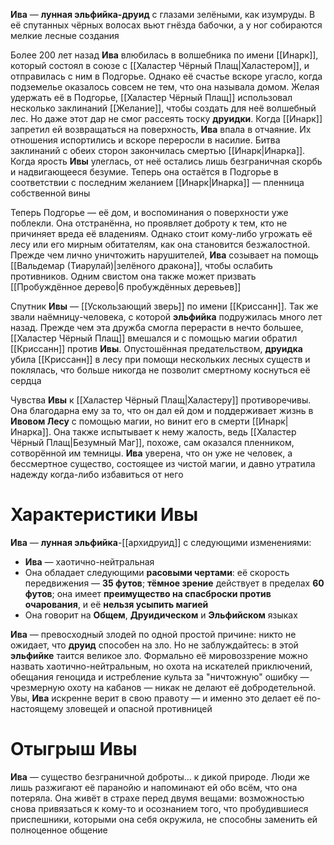 **Ива** — **лунная эльфийка-друид** с глазами зелёными, как изумруды. В её спутанных чёрных волосах вьют гнёзда бабочки, а у ног собираются мелкие лесные создания

Более 200 лет назад **Ива** влюбилась в волшебника по имени [[Инарк]], который состоял в союзе с [[Халастер Чёрный Плащ|Халастером]], и отправилась с ним в Подгорье. Однако её счастье вскоре угасло, когда подземелье оказалось совсем не тем, что она называла домом. Желая удержать её в Подгорье, [[Халастер Чёрный Плащ]] использовал несколько заклинаний [[Желание]], чтобы создать для неё волшебный лес. Но даже этот дар не смог рассеять тоску **друидки**. Когда [[Инарк]] запретил ей возвращаться на поверхность, **Ива** впала в отчаяние. Их отношения испортились и вскоре переросли в насилие. Битва заклинаний с обеих сторон закончилась смертью [[Инарк|Инарка]]. Когда ярость **Ивы** улеглась, от неё остались лишь безграничная скорбь и надвигающееся безумие. Теперь она остаётся в Подгорье в соответствии с последним желанием [[Инарк|Инарка]] — пленница собственной вины

Теперь Подгорье — её дом, и воспоминания о поверхности уже поблекли. Она отстранённа, но проявляет доброту к тем, кто не причиняет вреда её владениям. Однако стоит кому-либо угрожать её лесу или его мирным обитателям, как она становится безжалостной. Прежде чем лично уничтожить нарушителей, **Ива** созывает на помощь [[Вальдемар (Тиарулай)|зелёного дракона]], чтобы ослабить противников. Одним свистом она также может призвать [[Пробуждённое дерево|6 пробуждённых деревьев]]

Спутник **Ивы** — [[Ускользающий зверь]] по имени [[Криссанн]]. Так же звали наёмницу-человека, с которой **эльфийка** подружилась много лет назад. Прежде чем эта дружба смогла перерасти в нечто большее, [[Халастер Чёрный Плащ]] вмешался и с помощью магии обратил [[Криссанн]] против **Ивы**. Опустошённая предательством, **друидка** убила [[Криссанн]] в лесу при помощи нескольких лесных существ и поклялась, что больше никогда не позволит смертному коснуться её сердца

Чувства **Ивы** к [[Халастер Чёрный Плащ|Халастеру]] противоречивы. Она благодарна ему за то, что он дал ей дом и поддерживает жизнь в **Ивовом Лесу** с помощью магии, но винит его в смерти [[Инарк|Инарка]]. Она также испытывает к нему жалость, ведь [[Халастер Чёрный Плащ|Безумный Маг]], похоже, сам оказался пленником, сотворённой им темницы. **Ива** уверена, что он уже не человек, а бессмертное существо, состоящее из чистой магии, и давно утратила надежду когда-либо избавиться от него

# Характеристики Ивы

**Ива** — **лунная эльфийка**-[[архидруид]] с следующими изменениями:

- **Ива** — хаотично-нейтральная
- Она обладает следующими **расовыми чертами**: её скорость передвижения — **35 футов**; **тёмное зрение** действует в пределах **60 футов**; она имеет **преимущество на спасброски против очарования**, и её **нельзя усыпить магией**
- Она говорит на **Общем**, **Друидическом** и **Эльфийском** языках

**Ива** — превосходный злодей по одной простой причине: никто не ожидает, что **друид** способен на зло. Но не заблуждайтесь: в этой **эльфийке** таится великое зло. Формально её мировоззрение можно назвать хаотично-нейтральным, но охота на искателей приключений, обещания геноцида и истребление культа за "ничтожную" ошибку — чрезмерную охоту на кабанов — никак не делают её добродетельной. Увы, **Ива** искренне верит в свою правоту — и именно это делает её по-настоящему зловещей и опасной противницей

# Отыгрыш Ивы

**Ива** — существо безграничной доброты... к дикой природе. Люди же лишь разжигают её паранойю и напоминают ей обо всём, что она потеряла. Она живёт в страхе перед двумя вещами: возможностью снова привязаться к кому-то и осознанием того, что пробудившиеся приспешники, которыми она себя окружила, не способны заменить ей полноценное общение